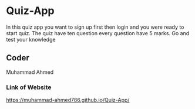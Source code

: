 # Quiz-App
In this quiz app you want to sign up first then login and you were ready to start quiz. The quiz have ten question every question have 5 marks. Go and test your knowledge
## Coder
Muhammad Ahmed
### Link of Website
https://muhammad-ahmed786.github.io/Quiz-App/

